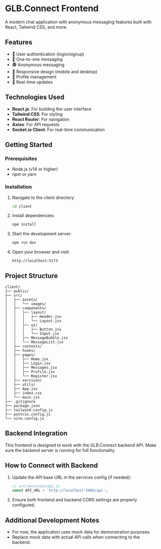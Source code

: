 # GLB.Connect Frontend

A modern chat application with anonymous messaging features built with React, Tailwind CSS, and more.

## Features

- 🔐 User authentication (login/signup)
- 💬 One-to-one messaging
- 🕵️ Anonymous messaging
- 📱 Responsive design (mobile and desktop)
- 👤 Profile management
- 🔄 Real-time updates

## Technologies Used

- **React.js**: For building the user interface
- **Tailwind CSS**: For styling
- **React Router**: For navigation
- **Axios**: For API requests
- **Socket.io Client**: For real-time communication

## Getting Started

### Prerequisites

- Node.js (v14 or higher)
- npm or yarn

### Installation

1. Navigate to the client directory:
   ```bash
   cd client
   ```

2. Install dependencies:
   ```bash
   npm install
   ```

3. Start the development server:
   ```bash
   npm run dev
   ```

4. Open your browser and visit:
   ```
   http://localhost:5173
   ```

## Project Structure

```
client/
├── public/
├── src/
│   ├── assets/
│   │   └── images/
│   ├── components/
│   │   ├── layout/
│   │   │   ├── Header.jsx
│   │   │   └── Layout.jsx
│   │   ├── ui/
│   │   │   ├── Button.jsx
│   │   │   └── Input.jsx
│   │   ├── MessageBubble.jsx
│   │   └── MessageList.jsx
│   ├── contexts/
│   ├── hooks/
│   ├── pages/
│   │   ├── Home.jsx
│   │   ├── Login.jsx
│   │   ├── Messages.jsx
│   │   ├── Profile.jsx
│   │   └── Register.jsx
│   ├── services/
│   ├── utils/
│   ├── App.jsx
│   ├── index.css
│   └── main.jsx
├── .gitignore
├── package.json
├── tailwind.config.js
├── postcss.config.js
└── vite.config.js
```

## Backend Integration

This frontend is designed to work with the GLB.Connect backend API. Make sure the backend server is running for full functionality.

## How to Connect with Backend

1. Update the API base URL in the services config (if needed):
   ```javascript
   // src/services/api.js
   const API_URL = 'http://localhost:5000/api';
   ```

2. Ensure both frontend and backend CORS settings are properly configured.

## Additional Development Notes

- For now, the application uses mock data for demonstration purposes.
- Replace mock data with actual API calls when connecting to the backend.
